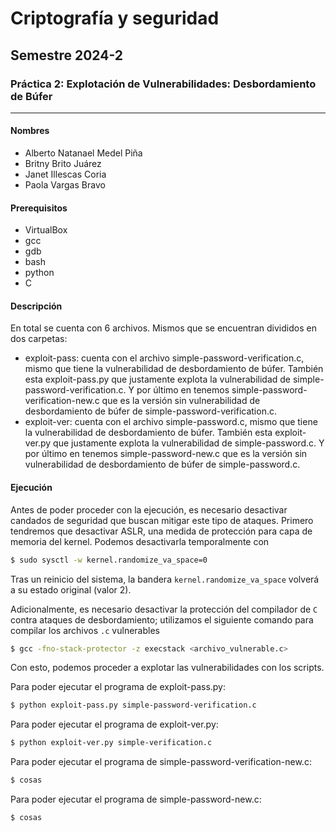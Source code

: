 # Criptografía y seguridad 
## Semestre 2024-2
### Práctica 2: Explotación de Vulnerabilidades: Desbordamiento de Búfer
------------------
#### Nombres
- Alberto Natanael Medel Piña
- Britny Brito Juárez
- Janet Illescas Coria
- Paola Vargas Bravo

#### Prerequisitos
- VirtualBox
- gcc
- gdb
- bash
- python
- C

#### Descripción
En total se cuenta con 6 archivos. Mismos que se encuentran divididos en dos carpetas:

- exploit-pass: cuenta con el archivo simple-password-verification.c, mismo que tiene  la vulnerabilidad de desbordamiento de búfer. También esta exploit-pass.py que justamente explota la vulnerabilidad de simple-password-verification.c. Y por último en tenemos simple-password-verification-new.c que es la versión sin vulnerabilidad de desbordamiento de búfer de simple-password-verification.c.
- exploit-ver: cuenta con el archivo simple-password.c, mismo que tiene  la vulnerabilidad de desbordamiento de búfer. También esta exploit-ver.py que justamente explota la vulnerabilidad de simple-password.c. Y por último en tenemos simple-password-new.c que es la versión sin vulnerabilidad de desbordamiento de búfer de simple-password.c.

#### Ejecución
Antes de poder proceder con la ejecución, es necesario desactivar candados de seguridad que buscan mitigar este tipo de ataques. Primero tendremos que desactivar ASLR, una medida de protección para capa de memoria del kernel. 
Podemos desactivarla temporalmente con 

``` sh
$ sudo sysctl -w kernel.randomize_va_space=0
```
Tras un reinicio del sistema, la bandera `kernel.randomize_va_space` volverá a su estado original (valor 2).

Adicionalmente, es necesario desactivar la protección del compilador de `C` contra ataques de desbordamiento; utilizamos el siguiente comando para compilar los archivos `.c` vulnerables

``` sh
$ gcc -fno-stack-protector -z execstack <archivo_vulnerable.c>
```
Con esto, podemos proceder a explotar las vulnerabilidades con los scripts.

Para poder ejecutar  el programa de exploit-pass.py:
```sh
$ python exploit-pass.py simple-password-verification.c
```

Para poder ejecutar  el programa de exploit-ver.py:
```sh
$ python exploit-ver.py simple-verification.c
```

Para poder ejecutar  el programa de  simple-password-verification-new.c:
```sh
$ cosas
```

Para poder ejecutar  el programa de  simple-password-new.c:
```sh
$ cosas
```
